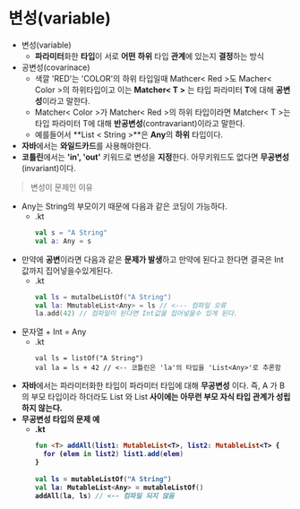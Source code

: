 변성(variable)
===
* 변성(variable)
  * **파라미터**화한 **타입**이 서로 **어떤** **하위** 타입 **관계**에 있는지 **결정**하는 방식
* 공변성(covarinace)
  * 색깔 'RED'는 'COLOR'의 하위 타입일때 Mathcer< Red >도 Macher< Color >의 하위타입이고 이는 **Matcher< T >** 는 타입 파라미터 **T**에 대해 **공변성**이라고 말한다.
  * Matcher< Color >가 Matcher< Red >의 하위 타입이라면 Matcher< T >는 타입 파라미터 T에 대해 **반공변성**(contravariant)이라고 말한다.
  * 예를들어서 **List < String >**은 **Any**의 **하위** 타입이다.
* **자바**에서는 **와일드카드**를 사용해야한다.
* **코틀린**에서는 **'in', 'out'** 키워드로 변성을 **지정**한다. 아무키워드도 없다면 **무공변성**(invariant)이다.

> 변성이 문제인 이유
* Any는 String의 부모이기 때문에 다음과 같은 코딩이 가능하다.
  * .kt
    ```kotlin 
    val s = "A String"
    val a: Any = s
* 만약에 **공변**이라면 다음과 같은 **문제가 발생**하고 만약에 된다고 한다면 결국은 Int값까지 집어넣을수있게된다.
  * .kt
    ```kotlin
    val ls = mutalbeListOf("A String")
    val la: MmutableList<Any> = ls // <--- 컴파일 오류
    la.add(42) // 컴파일이 된다면 Int값을 집어넣을수 있게 된다.
* 문자열 + Int = Any
  * .kt
    ```kotiln
    val ls = listOf("A String")
    val la = ls + 42 // <-- 코틀린은 'la'의 타입을 'List<Any>'로 추론함
* **자바**에서는 파라미터화한 타입이 파라미터 타입에 대해 **무공변성** 이다. 즉, A 가 B 의 부모 타입이라 하더라도 List<A> 와 List<B> 사이에는 **아무런 부모 자식 타입 관계가 성립하지 않는다.**
* 무공변성 타입의 문제 예
  * .kt
    ```kotlin
    fun <T> addAll(list1: MutableList<T>, list2: MutableList<T> {
      for (elem in list2) list1.add(elem)
    }
 
    val ls = mutableListOf("A String")
    val la: MutableList<Any> = mutableListOf()
    addAll(la, ls) // <-- 컴파일 되지 않음

                     
   
   
